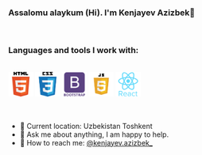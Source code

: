 ### Assalomu alaykum (Hi). I'm Kenjayev Azizbek👋

<br/>

### Languages and tools I work with:
<br>
<code><img src="./img/html.png" width="50" alt="HTML5"></code>
<code><img src="./img/css.png" width="50" alt="HTML5"></code>
<code><img src="./img/bootstrap.png" width="50" alt="HTML5"></code>
<code><img src="./img/js.png" width="50" alt="HTML5"></code>
<code><img src="./img/react.png" width="50" alt="HTML5"></code>

<br/>
<br/>
<br/>
<ul>
  <li>📍   Current location: Uzbekistan Toshkent</li>
  <li>📝  Ask me about anything, I am happy to help.</li>
  <li>📨  How to reach me: <a href="https://www.instagram.com/kenjayev.azizbek_/" target="_blank">@kenjayev.azizbek_</a></li>
</ul>

<!--
**kenjayev/kenjayev** is a ✨ _special_ ✨ repository because its `README.md` (this file) appears on your GitHub profile.

Here are some ideas to get you started:

- 🔭 I’m currently working on ...
- 🌱 I’m currently learning ...
- 👯 I’m looking to collaborate on ...
- 🤔 I’m looking for help with ...
- 💬 Ask me about ...
- 📫 How to reach me: ...
- 😄 Pronouns: ...
- ⚡ Fun fact: ...
-->
